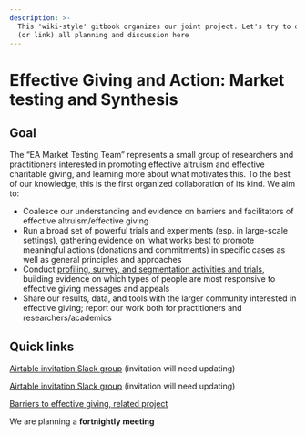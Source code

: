 ```yaml
---
description: >-
  This 'wiki-style' gitbook organizes our joint project. Let's try to organize
  (or link) all planning and discussion here
---
```


# Effective Giving and Action: Market testing and Synthesis

## Goal

The “EA Market Testing Team” represents a small group of researchers and practitioners interested in promoting effective altruism and effective charitable giving, and learning more about what motivates this. To the best of our knowledge, this is the first organized collaboration of its kind. We aim to:

* Coalesce our understanding and evidence on barriers and facilitators of effective altruism/effective giving
* Run a broad set of powerful trials and experiments \(esp. in large-scale settings\), gathering evidence on ‘what works best to promote meaningful actions \(donations and commitments\) in specific cases as well as general principles and approaches
* Conduct [profiling, survey, and segmentation activities and trials](profiling-and-segmentation/profiling-discussion.md), building evidence on which types of people are most responsive to effective giving messages and appeals
* Share our results, data, and tools with the larger community interested in effective giving; report our work both for practitioners and researchers/academics

## **Quick links**

[Airtable invitation ](https://airtable.com/invite/l?inviteId=invrYLQD6MCwj5tzF&inviteToken=756e551c2eb2be11add77811fa080f3ac80c5adc68b402c5dcbbc4a16684b836&utm_source=email)[Slack group](https://join.slack.com/t/givingexperiments/shared_invite/zt-stgaroli-5FVxFgOY_MjXjrmUjfxLfw) \(invitation will need updating\)

[Airtable invitation ](https://airtable.com/invite/l?inviteId=invrYLQD6MCwj5tzF&inviteToken=756e551c2eb2be11add77811fa080f3ac80c5adc68b402c5dcbbc4a16684b836&utm_source=email)[Slack group](https://join.slack.com/t/givingexperiments/shared_invite/zt-stgaroli-5FVxFgOY_MjXjrmUjfxLfw) \(invitation will need updating\)

[Barriers to effective giving, related project](https://daaronr.github.io/ea_giving_barriers/index.html)

We are planning a **fortnightly meeting**


